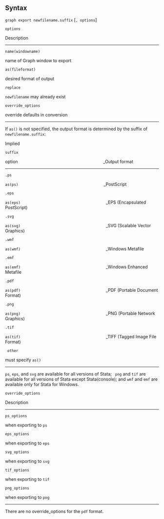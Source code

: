 ## Syntax

`graph export newfilename.suffix` \[`, options`\]

`options`

Description

------------------------------------------------------------------------

`name(windowname)`

name of Graph window to export

`as(fileformat)`

desired format of output

`replace`

`newfilename` may already exist

`override_options`

override defaults in conversion

------------------------------------------------------------------------

If `as()` is not specified, the output format is determined by the
suffix of `newfilename.suffix`:

Implied

`suffix`

option<span style="padding-left: 17.5rem;">_Output format

------------------------------------------------------------------------

`.ps`

`as(ps)`<span style="padding-left: 17.5rem;">_PostScript

`.eps`

`as(eps)`<span style="padding-left: 17.5rem;">_EPS (Encapsulated
PostScript)

`.svg`

`as(svg)`<span style="padding-left: 17.5rem;">_SVG (Scalable
Vector Graphics)

`.wmf`

`as(wmf)`<span style="padding-left: 17.5rem;">_Windows Metafile

`.emf`

`as(emf)`<span style="padding-left: 17.5rem;">_Windows Enhanced
Metafile

`.pdf`

`as(pdf)`<span style="padding-left: 17.5rem;">_PDF (Portable
Document Format)

`.png`

`as(png)`<span style="padding-left: 17.5rem;">_PNG (Portable
Network Graphics)

`.tif`

`as(tif)`<span style="padding-left: 17.5rem;">_TIFF (Tagged Image
File Format)

` other`

must specify `as()`

------------------------------------------------------------------------

`ps`, `eps`, and `svg` are available for all versions of Stata; ` png`
and `tif` are available for all versions of Stata except Stata(console);
and `wmf` and `emf` are available only for Stata for Windows.

`override_options`

Description

------------------------------------------------------------------------

`ps_options`

when exporting to `ps`

`eps_options`

when exporting to `eps`

`svg_options`

when exporting to `svg`

`tif_options`

when exporting to `tif`

`png_options`

when exporting to `png`

------------------------------------------------------------------------

There are no override\_options for the `pdf` format.
